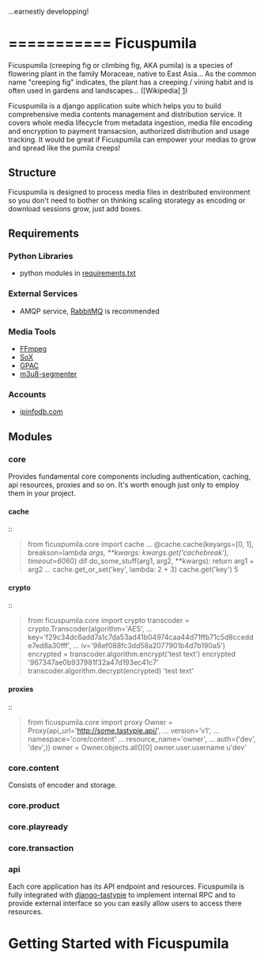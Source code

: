 ...earnestly developping!

===========
Ficuspumila
===========

Ficuspumila (creeping fig or climbing fig, AKA pumila) is a species of flowering plant in the family Moraceae, native to East Asia... As the common name "creeping fig" indicates, the plant has a creeping / vining habit and is often used in gardens and landscapes... ([Wikipedia] [1])

  [1]: http://en.wikipedia.org/wiki/Ficus_pumila "Wikipedia"

Ficuspumila is a django application suite which helps you to build comprehensive media contents management and distribution service. It covers whole media lifecycle from metadata ingestion, media file encoding and encryption to payment transacsion, authorized distribution and usage tracking. It would be great if Ficuspumila can empower your medias to grow and spread like the pumila creeps!

Structure
---------

Ficuspumila is designed to process media files in destributed environment so you don't need to bother on thinking scaling storategy as encoding or download sessions grow, just add boxes.

Requirements
------------

### Python Libraries

* python modules in [requirements.txt](src/requirements.txt "requirements.txt")

### External Services

* AMQP service, [RabbitMQ](http://www.rabbitmq.com/ "RabbitMQ") is recommended

### Media Tools

* [FFmpeg](http://www.ffmpeg.org/ "FFmpeg")
* [SoX](http://sox.sourceforge.net/ "SoX")
* [GPAC](http://gpac.wp.mines-telecom.fr/mp4box/ "GPAC")
* [m3u8-segmenter](https://github.com/johnf/m3u8-segmenter "m3u8-segmenter")

### Accounts

* [ipinfodb.com](http://ipinfodb.com/ "ipinfodb.com")

Modules
-------

### core

Provides fundamental core components including authentication, caching, api resources, proxies and so on. It's worth enough just only to employ them in your project.

#### cache

::

  > from ficuspumila.core import cache
  ...
  > @cache.cache(keyargs=[0, 1],
  >              breakson=lambda *args, **kwargs: kwargs.get('cachebreak'),
  >              timeout=60*60)
  > dif do_some_stuff(arg1, arg2, **kwargs):
  >     return arg1 + arg2
  ...
  > cache.get_or_set('key', lambda: 2 + 3)
  > cache.get('key')
  5

#### crypto

::

  > from ficuspumila.core import crypto
  > transcoder = crypto.Transcoder(algorithm='AES',
  ...                              key='f29c34dc6add7a1c7da53ad41b04974caa44d71ffb71c5d8ccedde7ed8a30fff',
  ...                              iv='98ef088fc3dd58a2077901b4d7b190a5')
  > encrypted = transcoder.algorithm.encrypt('test text')
  > encrypted
  '967347ae0b937981f32a47d193ec41c7'
  > transcoder.algorithm.decrypt(encrypted)
  'test text'

#### proxies

::

  > from ficuspumila.core import proxy
  > Owner = Proxy(api_url='http://some.tastypie.api/',
  ...             version='v1',
  ...             namespace='core/content'
  ...             resource_name='owner',
  ...             auth=('dev', 'dev',))
  > owner = Owner.objects.all()[0]
  > owner.user.username
  u'dev'

### core.content

Consists of encoder and storage.

### core.product


### core.playready


### core.transaction


### api

Each core application has its API endpoint and resources. Ficuspumila is fully integrated with [django-tastypie](https://github.com/toastdriven/django-tastypie) to implement internal RPC and to provide external interface so you can easily allow users to access there resources.

Getting Started with Ficuspumila
================================